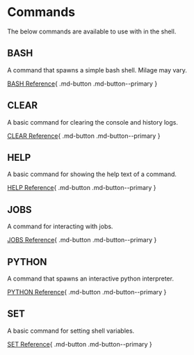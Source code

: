 # Commands

The below commands are available to use with in the shell.

## BASH
A command that spawns a simple bash shell. Milage may vary.

[BASH Reference](bash.md){ .md-button .md-button--primary }

## CLEAR
A basic command for clearing the console and history logs.

[CLEAR Reference](clear.md){ .md-button .md-button--primary }


## HELP
A basic command for showing the help text of a command.

[HELP Reference](help.md){ .md-button .md-button--primary }


## JOBS
A command for interacting with jobs.

[JOBS Reference](jobs.md){ .md-button .md-button--primary }


## PYTHON
A command that spawns an interactive python interpreter.

[PYTHON Reference](python.md){ .md-button .md-button--primary }

## SET
A basic command for setting shell variables.

[SET Reference](set.md){ .md-button .md-button--primary }
